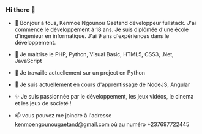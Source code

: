 ### Hi there 👋
- 👋 Bonjour à tous, Kenmoe Ngounou Gaëtand développeur fullstack. J'ai commencé le développement à 18 ans. Je suis diplômée d'une école d'ingenieur en informatique. J'ai 9 ans d'expériences dans le développement.

- 👀 Je maitrise le PHP, Python, Visual Basic, HTML5, CSS3, .Net, JavaScript

- 🔭 Je travaille actuellement sur un project en Python

- 🌱 Je suis actuellement en cours d'apprentissage de NodeJS, Angular

- ✨ Je suis passionnée par le développement, les jeux vidéos, le cinema et les jeux de societé !

- 📫 vous pouvez me joindre à l'adresse kenmoengounougaetand@gmail.com où au numéro +237697722445

<!--
**gaetandKenmoe/gaetandKenmoe** is a ✨ _special_ ✨ repository because its `README.md` (this file) appears on your GitHub profile.

Here are some ideas to get you started:

- 🔭 I’m currently working on ...
- 🌱 I’m currently learning ...
- 👯 I’m looking to collaborate on ...
- 🤔 I’m looking for help with ...
- 💬 Ask me about ...
- 📫 How to reach me: ...
- 😄 Pronouns: ...
- ⚡ Fun fact: ...
-->
